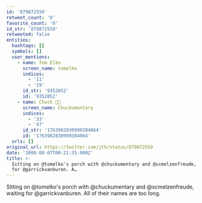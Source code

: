 ```yaml
---
id: '879872550'
retweet_count: '0'
favorite_count: '0'
id_str: '879872550'
retweeted: false
entities:
  hashtags: []
  symbols: []
  user_mentions:
    - name: Tom Elko
      screen_name: tomelko
      indices:
        - '11'
        - '19'
      id_str: '9352852'
      id: '9352852'
    - name: Chuck 🌲🌊
      screen_name: Chuckumentary
      indices:
        - '33'
        - '47'
      id_str: '1763982830999384064'
      id: '1763982830999384064'
  urls: []
original_url: https://twitter.com/jth/status/879872550
date: '2008-08-07T00:21:35.000Z'
title: >-
  Sitting on @tomelko's porch with @chuckumentary and @scmelzenfreude, waiting
  for @garrickvanburen. A…
---
```


Sitting on @tomelko's porch with @chuckumentary and @scmelzenfreude, waiting for @garrickvanburen. All of their names are too long.